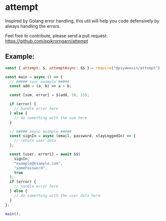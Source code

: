 # attempt

Inspired by Golang error handling, this util will help you code defensively by always handling the errors.

Feel free to contribute, please send a pull request: https://github.com/ppikrorngarn/attempt

## Example:

```js script
const { attempt: $, attemptAsync: $$ } = require("@piyawasin/attempt");

const main = async () => {
  // ##### sync example #####
  const add = (a, b) => a + b;

  const [sum, error] = $(add, 10, 15);

  if (error) {
    // handle error here
  } else {
    // do something with the sum here
  }

  // ##### async example #####
  const signIn = async (email, password, stayLoggedIn) => {
    // return user data
  };

  const [user, error1] = await $$(
    signIn,
    "example@example.com",
    "somePassword",
    true
  );
  if (error) {
    // handle error here
  } else {
    // do something with the user data here
  }
};

main();
```
